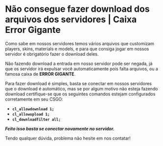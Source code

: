 # Não consegue fazer download dos arquivos dos servidores \| Caixa Error Gigante

Como sabe em nossos servidores temos vários arquivos que customizam players, skins, materials e models, e para que consiga jogar em nossos servidor é obrigatório fazer o download deles.

Não fazendo download a entrada em nosso servidor pode ser negada, já que os servidor irá expulsar você automaticamente pois falta arquivos, ou a famosa caixa de **ERROR GIGANTE**.

Para fazer download é simples, basta se conectar em nossos servidores que o download é automático, mas se por algum motivo não esteja fazendo download certifique-se que os seguintes comandos estejam configurados corretamente em seu CSGO:

* **`cl_allowdownload 1;`**
* **`cl_allowupload 1;`**
* **`cl_downloadfilter all;`**

_**Feito isso basta se conectar novamente no servidor.**_

Tendo qualquer dúvida, problema não hesite em nos contatar!



